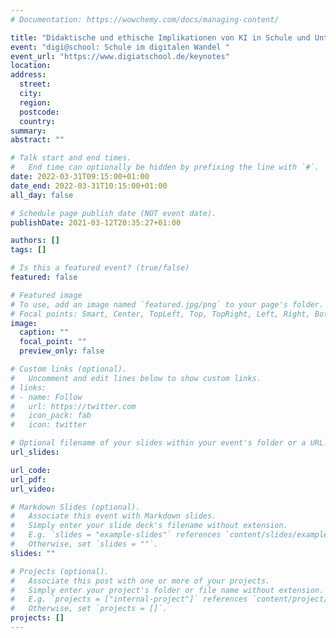 ```yaml
---
# Documentation: https://wowchemy.com/docs/managing-content/

title: "Didaktische und ethische Implikationen von KI in Schule und Unterricht"
event: "digi@school: Schule im digitalen Wandel " 
event_url: "https://www.digiatschool.de/keynotes"
location:
address:
  street:
  city:
  region:
  postcode:
  country:
summary: 
abstract: ""

# Talk start and end times.
#   End time can optionally be hidden by prefixing the line with `#`.
date: 2022-03-31T09:15:00+01:00
date_end: 2022-03-31T10:15:00+01:00
all_day: false

# Schedule page publish date (NOT event date).
publishDate: 2021-03-12T20:35:27+01:00

authors: []
tags: []

# Is this a featured event? (true/false)
featured: false

# Featured image
# To use, add an image named `featured.jpg/png` to your page's folder. 
# Focal points: Smart, Center, TopLeft, Top, TopRight, Left, Right, BottomLeft, Bottom, BottomRight.
image:
  caption: ""
  focal_point: ""
  preview_only: false

# Custom links (optional).
#   Uncomment and edit lines below to show custom links.
# links:
# - name: Follow
#   url: https://twitter.com
#   icon_pack: fab
#   icon: twitter

# Optional filename of your slides within your event's folder or a URL.
url_slides:

url_code:
url_pdf:
url_video:

# Markdown Slides (optional).
#   Associate this event with Markdown slides.
#   Simply enter your slide deck's filename without extension.
#   E.g. `slides = "example-slides"` references `content/slides/example-slides.md`.
#   Otherwise, set `slides = ""`.
slides: ""

# Projects (optional).
#   Associate this post with one or more of your projects.
#   Simply enter your project's folder or file name without extension.
#   E.g. `projects = ["internal-project"]` references `content/project/deep-learning/index.md`.
#   Otherwise, set `projects = []`.
projects: []
---
```

